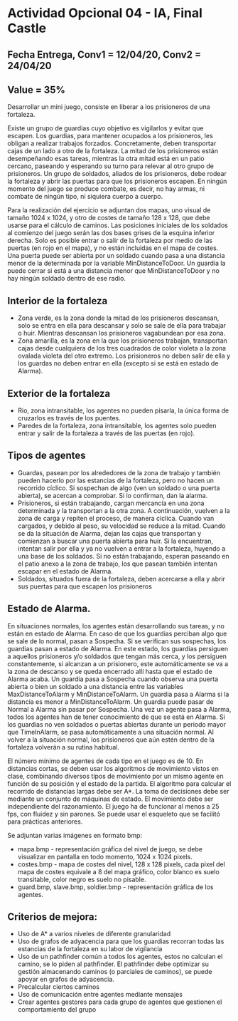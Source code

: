 # Actividad Opcional 04 - IA, Final Castle

## Fecha Entrega, Conv1 = 12/04/20, Conv2 = 24/04/20

## Value = 35%

Desarrollar un mini juego, consiste en liberar a los prisioneros de una fortaleza.

Existe un grupo de guardias cuyo objetivo es vigilarlos y evitar que escapen. Los guardias, para mantener ocupados a los prisioneros, les obligan a realizar trabajos forzados. Concretamente, deben transportar cajas de un lado a otro de la fortaleza. La mitad de los prisioneros están desempeñando esas tareas, mientras la otra mitad está en un patio cercano, paseando y esperando su turno para relevar al otro grupo de prisioneros. Un grupo de soldados, aliados de los prisioneros, debe rodear la fortaleza y abrir las puertas para que los prisioneros escapen. En ningún momento del juego se produce combate, es decir, no hay armas, ni combate de ningún tipo, ni siquiera cuerpo a cuerpo.

Para la realización del ejercicio se adjuntan dos mapas, uno visual de tamaño 1024 x 1024, y otro de costes de tamaño 128 x 128, que debe usarse para el cálculo de caminos. Las posiciones iniciales de los soldados al comienzo del juego serán las dos bases grises de la esquina inferior derecha. Solo es posible entrar o salir de la fortaleza por medio de las puertas (en rojo en el mapa), y no están incluidas en el mapa de costes. Una puerta puede ser abierta por un soldado cuando pasa a una distancia menor de la determinada por la variable MinDistanceToDoor. Un guardia la puede cerrar si está a una distancia menor que MinDistanceToDoor y no hay ningún soldado dentro de ese radio.

## Interior de la fortaleza
- Zona verde, es la zona donde la mitad de los prisioneros descansan, solo se entra en ella para descansar y solo se sale de ella para trabajar o huir. Mientras descansan los prisioneros vagabundean por esa zona.
- Zona amarilla, es la zona en la que los prisioneros trabajan, transportan cajas desde cualquiera de los tres cuadrados de color violeta a la zona ovalada violeta del otro extremo. Los prisioneros no deben salir de ella y los guardas no deben entrar en ella (excepto si se está en estado de Alarma).

## Exterior de la fortaleza
- Rio, zona intransitable, los agentes no pueden pisarla, la única forma de cruzarlos es través de los puentes.
- Paredes de la fortaleza, zona intransitable, los agentes solo pueden entrar y salir de la fortaleza a través de las puertas (en rojo).

## Tipos de agentes
- Guardas, pasean por los alrededores de la zona de trabajo y también pueden hacerlo por las estancias de la fortaleza, pero no hacen un recorrido cíclico. Si sospechan de algo (ven un soldado o una puerta abierta), se acercan a comprobar. Si lo confirman, dan la alarma.
- Prisioneros, si están trabajando, cargan mercancía en una zona determinada y la transportan a la otra zona. A continuación, vuelven a la zona de carga y repiten el proceso, de manera cíclica. Cuando van cargados, y debido al peso, su velocidad se reduce a la mitad. Cuando se da la situación de Alarma, dejan las cajas que transportan y comienzan a buscar una puerta abierta para huir. Si la encuentran, intentan salir por ella y ya no vuelven a entrar a la fortaleza, huyendo a una base de los soldados. Si no están trabajando, esperan paseando en el patio anexo a la zona de trabajo, los que pasean también intentan escapar en el estado de Alarma.
- Soldados, situados fuera de la fortaleza, deben acercarse a ella y abrir sus puertas para que escapen los prisioneros

## Estado de Alarma.
En situaciones normales, los agentes están desarrollando sus tareas, y no están en estado de Alarma. En caso de que los guardias perciban algo que se sale de lo normal, pasan a Sospecha. Si se verifican sus sospechas, los guardias pasan a estado de Alarma. En este estado, los guardias persiguen a aquellos prisioneros y/o soldados que tengan más cerca, y los persiguen constantemente, si alcanzan a un prisionero, este automáticamente se va a la zona de descanso y se queda encerrado allí hasta que el estado de Alarma acaba. Un guardia pasa a Sospecha cuando observa una puerta abierta o bien un soldado a una distancia entre las variables MaxDistanceToAlarm y MinDistanceToAlarm. Un guardia pasa a Alarma si la distancia es menor a MinDistanceToAlarm. Un guardia puede pasar de Normal a Alarma sin pasar por Sospecha. Una vez un agente pasa a Alarma, todos los agentes han de tener conocimiento de que se está en Alarma. Si los guardias no ven soldados o puertas abiertas durante un periodo mayor que TimeInAlarm, se pasa automáticamente a una situación normal. Al volver a la situación normal, los prisioneros que aún estén dentro de la fortaleza volverán a su rutina habitual.

El número mínimo de agentes de cada tipo en el juego es de 10. En distancias cortas, se deben usar los algoritmos de movimiento vistos en clase, combinando diversos tipos de movimiento por un mismo agente en función de su posición y el estado de la partida. El algoritmo para calcular el recorrido de distancias largas debe ser A*. La toma de decisiones debe ser mediante un conjunto de máquinas de estado. El movimiento debe ser independiente del razonamiento. El juego ha de funcionar al menos a 25 fps, con fluidez y sin parones. Se puede usar el esqueleto que se facilitó para prácticas anteriores.

Se adjuntan varias imágenes en formato bmp:
- mapa.bmp - representación gráfica del nivel de juego, se debe visualizar en pantalla en todo momento, 1024 x 1024 pixels.
- costes.bmp - mapa de costes del nivel, 128 x 128 pixels, cada pixel del mapa de costes equivale a 8 del mapa gráfico, color blanco es suelo transitable, color negro es suelo no pisable.
- guard.bmp, slave.bmp, soldier.bmp - representación gráfica de los agentes.

## Criterios de mejora:
- Uso de A* a varios niveles de diferente granularidad
- Uso de grafos de adyacencia para que los guardias recorran todas las estancias de la fortaleza en su labor de vigilancia
- Uso de un pathfinder común a todos los agentes, estos no calculan el camino, se lo piden al pathfinder. El pathfinder debe optimizar su gestión almacenando caminos (o parciales de caminos), se puede apoyar en grafos de adyacencia.
- Precalcular ciertos caminos
- Uso de comunicación entre agentes mediante mensajes
- Crear agentes gestores para cada grupo de agentes que gestionen el comportamiento del grupo